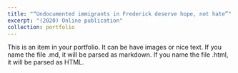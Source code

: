 ```yaml
---
title: "“Undocumented immigrants in Frederick deserve hope, not hate”"
excerpt: "(2020) Online publication"
collection: portfolio
---
```


This is an item in your portfolio. It can be have images or nice text. If you name the file .md, it will be parsed as markdown. If you name the file .html, it will be parsed as HTML. 
